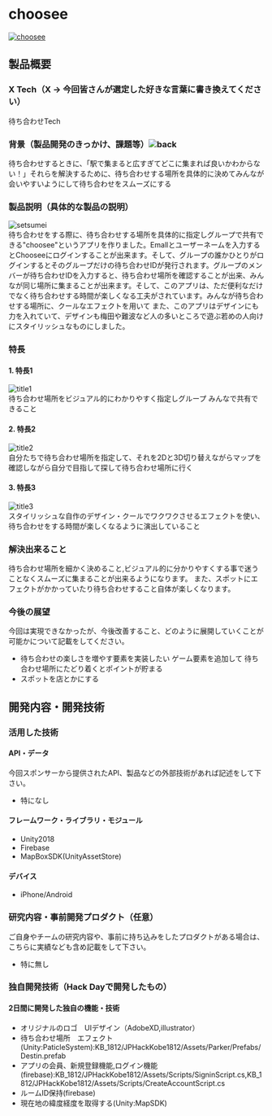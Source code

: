 # choosee

[![choosee](https://user-images.githubusercontent.com/27483723/47263219-07c47300-d538-11e8-8024-edcc8881dbcb.png)](https://www.youtube.com/watch?v=G5rULR53uMk)

## 製品概要
### X Tech（X → 今回皆さんが選定した好きな言葉に書き換えてください）
待ち合わせTech
### 背景（製品開発のきっかけ、課題等）![back](https://user-images.githubusercontent.com/27483723/47263220-085d0980-d538-11e8-8969-f021b987c00e.png)
待ち合わせするときに、「駅で集まると広すぎてどこに集まれば良いかわからない！」それらを解決するために、待ち合わせする場所を具体的に決めてみんなが会いやすいようにして待ち合わせをスムーズにする

### 製品説明（具体的な製品の説明）
![setsumei](https://user-images.githubusercontent.com/27483723/47263221-085d0980-d538-11e8-8d03-9dba272b46fd.png)  
待ち合わせをする際に、待ち合わせする場所を具体的に指定しグループで共有できる"choosee"というアプリを作りました。Emallとユーザーネームを入力するとChooseeにログインすることが出来ます。そして、グループの誰かひとりがログインするとそのグループだけの待ち合わせIDが発行されます。グループのメンバーが待ち合わせIDを入力すると、待ち合わせ場所を確認することが出来、みんなが同じ場所に集まることが出来ます。そして、このアプリは、ただ便利なだけでなく待ち合わせする時間が楽しくなる工夫がされています。みんなが待ち合わせする場所に、クールなエフェクトを用いて
また、このアプリはデザインにも力を入れていて、デザインも梅田や難波など人の多いところで遊ぶ若めの人向けにスタイリッシュなものにしました。

### 特長

#### 1. 特長1
![title1](https://user-images.githubusercontent.com/27483723/47263222-08f5a000-d538-11e8-93f7-007165e9d7fc.png)  
待ち合わせ場所をビジュアル的にわかりやすく指定しグループ
みんなで共有できること
#### 2. 特長2
![title2](https://user-images.githubusercontent.com/27483723/47263223-08f5a000-d538-11e8-9bcb-e79455c2b665.png)  
自分たちで待ち合わせ場所を指定して、それを2Dと3D切り替えながらマップを確認しながら自分で目指して探して待ち合わせ場所に行く
#### 3. 特長3
![title3](https://user-images.githubusercontent.com/27483723/47263224-08f5a000-d538-11e8-856e-14b1f0b5dc3c.png)  
スタイリッシュな自作のデザイン・クールでワクワクさせるエフェクトを使い、待ち合わせをする時間が楽しくなるように演出していること
### 解決出来ること
待ち合わせ場所を細かく決めること,ビジュアル的に分かりやすくする事で迷うことなくスムーズに集まることが出来るようになります。
また、スポットにエフェクトがかかっていたり待ち合わせすること自体が楽しくなります。


### 今後の展望
今回は実現できなかったが、今後改善すること、どのように展開していくことが可能かについて記載をしてください。
* 待ち合わせの楽しさを増やす要素を実装したい
ゲーム要素を追加して
待ち合わせ場所にたどり着くとポイントが貯まる
* スポットを店とかにする

## 開発内容・開発技術
### 活用した技術
#### API・データ
今回スポンサーから提供されたAPI、製品などの外部技術があれば記述をして下さい。

* 特になし

#### フレームワーク・ライブラリ・モジュール
* Unity2018
* Firebase
* MapBoxSDK(UnityAssetStore)
#### デバイス
* iPhone/Android

### 研究内容・事前開発プロダクト（任意）
ご自身やチームの研究内容や、事前に持ち込みをしたプロダクトがある場合は、こちらに実績なども含め記載をして下さい。

* 特に無し


### 独自開発技術（Hack Dayで開発したもの）
#### 2日間に開発した独自の機能・技術
* オリジナルのロゴ　UIデザイン（AdobeXD,illustrator）  
* 待ち合わせ場所　エフェクト(Unity:PaticleSystem):KB_1812/JPHackKobe1812/Assets/Parker/Prefabs/Destin.prefab  
* アプリの会員、新規登録機能,ログイン機能(firebase):KB_1812/JPHackKobe1812/Assets/Scripts/SigninScript.cs,KB_1812/JPHackKobe1812/Assets/Scripts/CreateAccountScript.cs
* ルームID保持(firebase)  
* 現在地の緯度経度を取得する(Unity:MapSDK)  

